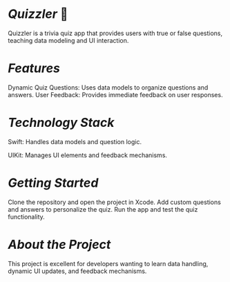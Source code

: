 # *Quizzler* 🧠
Quizzler is a trivia quiz app that provides users with true or false questions, teaching data modeling and UI interaction.

# *Features*

Dynamic Quiz Questions: Uses data models to organize questions and answers.
User Feedback: Provides immediate feedback on user responses.

# *Technology Stack*

Swift: Handles data models and question logic.

UIKit: Manages UI elements and feedback mechanisms.

# *Getting Started*

Clone the repository and open the project in Xcode.
Add custom questions and answers to personalize the quiz.
Run the app and test the quiz functionality.

# *About the Project*

This project is excellent for developers wanting to learn data handling, dynamic UI updates, and feedback mechanisms.


